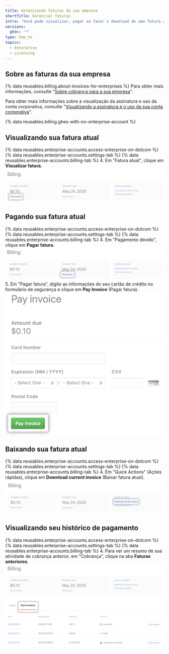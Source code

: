 ```yaml
---
title: Gerenciando faturas da sua empresa
shortTitle: Gerenciar faturas
intro: 'Você pode visualizar, pagar ou fazer o download de uma fatura atual da sua empresa e poderá ver seu histórico de pagamentos.'
versions:
  ghec: '*'
type: how_to
topics:
  - Enterprise
  - Licensing
---
```


## Sobre as faturas da sua empresa

{% data reusables.billing.about-invoices-for-enterprises %} Para obter mais informações, consulte "[Sobre cobrança para a sua empresa](/billing/managing-billing-for-your-github-account/about-billing-for-your-enterprise)".

Para obter mais informações sobre a visualização da assinatura e uso da conta corporativa, consulte "[Visualizando a assinatura e o uso da sua conta corporativa](/billing/managing-billing-for-your-github-account/viewing-the-subscription-and-usage-for-your-enterprise-account)".

{% data reusables.billing.ghes-with-no-enterprise-account %}

## Visualizando sua fatura atual

{% data reusables.enterprise-accounts.access-enterprise-on-dotcom %}
{% data reusables.enterprise-accounts.settings-tab %}
{% data reusables.enterprise-accounts.billing-tab %}
4. Em "Fatura atual", clique em **Visualizar fatura**. ![Link de visualização da fatura](/assets/images/help/business-accounts/view-invoice-link.png)

## Pagando sua fatura atual

{% data reusables.enterprise-accounts.access-enterprise-on-dotcom %}
{% data reusables.enterprise-accounts.settings-tab %}
{% data reusables.enterprise-accounts.billing-tab %}
4. Em "Pagamento devido", clique em **Pagar fatura**. ![Link de pagamento da fatura](/assets/images/help/business-accounts/pay-invoice-link.png)
5. Em "Pagar fatura", digite as informações do seu cartão de crédito no formulário de segurança e clique em **Pay Invoice** (Pagar fatura). ![Confirmar e pagar a fatura](/assets/images/help/business-accounts/pay-invoice.png)

## Baixando sua fatura atual

{% data reusables.enterprise-accounts.access-enterprise-on-dotcom %}
{% data reusables.enterprise-accounts.settings-tab %}
{% data reusables.enterprise-accounts.billing-tab %}
4. Em "Quick Actions" (Ações rápidas), clique em **Download current invoice** (Baixar fatura atual). ![Link para baixar fatura atual](/assets/images/help/business-accounts/download-current-invoice.png)

## Visualizando seu histórico de pagamento

{% data reusables.enterprise-accounts.access-enterprise-on-dotcom %}
{% data reusables.enterprise-accounts.settings-tab %}
{% data reusables.enterprise-accounts.billing-tab %}
4. Para ver um resumo de sua atividade de cobrança anterior, em "Cobrança", clique na aba **Faturas anteriores**. ![Aba de visualização de histórico de pagamento](/assets/images/help/business-accounts/view-payment-history.png)
